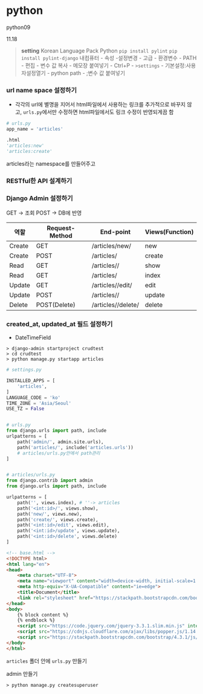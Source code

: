# python
python09

11.18


> **setting**
> Korean Language Pack
> Python
> `pip install pylint`
> `pip install pylint-django`
> 내컴퓨터 - 속성 -설정변경 - 고급 - 환경변수 - PATH - 편집 - 변수 값 복사 - 메모장 붙여넣기 - Ctrl+P - `>settings` - 기본설정:사용자설정열기 - python path - ;변수 값 붙여넣기

### url name space 설정하기
* 각각의 url에 별명을 지어서 html파일에서 사용하는 링크를 추가적으로 바꾸지 않고,
`urls.py`에서만 수정하면 html파일에서도 링크 수정이 반영되게끔 함

```python
# urls.py
app_name = 'articles'

.html
'articles:new'
'articles:create'
```
articles라는 namespace를 만들어주고


### RESTful한 API 설계하기



### Django Admin 설정하기
GET -> 조회
POST -> DB에 반영

|   역할   |   Request-Method   |   End-point   |  Views(Function)    |
| ---- | ---- | ---- | ---- |
|   Create   |   GET   |   /articles/new/   |   new   |
|   Create   |   POST   |   /articles/   |   create   |
|   Read   |   GET   |   /articles/<id>/   |   show   |
|   Read   |   GET   |   /articles/   |   index   |
|   Update   |   GET   |   /articles/<id>/edit/   |   edit   |
|   Update   |   POST   |   /articles/<id>/   |   update   |
|   Delete   |   POST(Delete)   |   /articles/<id>/delete/   |   delete   |



### created_at, updated_at 필드 설정하기
* DateTimeField


```shell
> django-admin startproject crudtest
> cd crudtest
> python manage.py startapp articles
```

```python
# settings.py

INSTALLED_APPS = [
    'articles',
]
LANGUAGE_CODE = 'ko'
TIME_ZONE = 'Asia/Seoul'
USE_TZ = False


# urls.py
from django.urls import path, include
urlpatterns = [
    path('admin/', admin.site.urls),
    path('articles/', include('articles.urls'))
    # articles/urls.py안에서 path관리
]


# articles/urls.py
from django.contrib import admin
from django.urls import path, include

urlpatterns = [
    path('', views.index), # ''-> articles
    path('<int:id>/', views.show),
    path('new/', views.new),
    path('create/', views.create),
    path('<int:id>/edit', views.edit),
    path('<int:id>/update', views.update),
    path('<int:id>/delete', views.delete)
]

```

```html
<!-- base.html -->
<!DOCTYPE html>
<html lang="en">
<head>
    <meta charset="UTF-8">
    <meta name="viewport" content="width=device-width, initial-scale=1.0">
    <meta http-equiv="X-UA-Compatible" content="ie=edge">
    <title>Document</title>
    <link rel="stylesheet" href="https://stackpath.bootstrapcdn.com/bootstrap/4.3.1/css/bootstrap.min.css" integrity="sha384-ggOyR0iXCbMQv3Xipma34MD+dH/1fQ784/j6cY/iJTQUOhcWr7x9JvoRxT2MZw1T" crossorigin="anonymous">
</head>
<body>
    {% block content %}
    {% endblock %}
    <script src="https://code.jquery.com/jquery-3.3.1.slim.min.js" integrity="sha384-q8i/X+965DzO0rT7abK41JStQIAqVgRVzpbzo5smXKp4YfRvH+8abtTE1Pi6jizo" crossorigin="anonymous"></script>
    <script src="https://cdnjs.cloudflare.com/ajax/libs/popper.js/1.14.7/umd/popper.min.js" integrity="sha384-UO2eT0CpHqdSJQ6hJty5KVphtPhzWj9WO1clHTMGa3JDZwrnQq4sF86dIHNDz0W1" crossorigin="anonymous"></script>
    <script src="https://stackpath.bootstrapcdn.com/bootstrap/4.3.1/js/bootstrap.min.js" integrity="sha384-JjSmVgyd0p3pXB1rRibZUAYoIIy6OrQ6VrjIEaFf/nJGzIxFDsf4x0xIM+B07jRM" crossorigin="anonymous"></script>
</body>
</html>

```

`articles` 폴더 안에 `urls.py` 만들기




admin 만들기
```shell
> python manage.py createsuperuser
```
